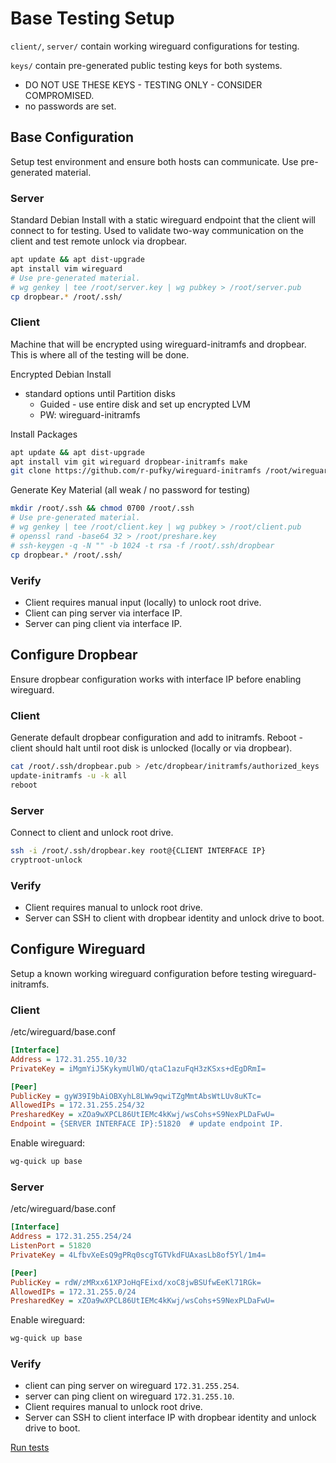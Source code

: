 # Base Testing Setup

`client/`, `server/` contain working wireguard configurations for testing.

`keys/` contain pre-generated public testing keys for both systems.
* DO NOT USE THESE KEYS - TESTING ONLY - CONSIDER COMPROMISED.
* no passwords are set.

## Base Configuration
Setup test environment and ensure both hosts can communicate. Use pre-generated
material.

### Server
Standard Debian Install with a static wireguard endpoint that the client will
connect to for testing. Used to validate two-way communication on the client
and test remote unlock via dropbear.

``` bash
apt update && apt dist-upgrade
apt install vim wireguard
# Use pre-generated material.
# wg genkey | tee /root/server.key | wg pubkey > /root/server.pub
cp dropbear.* /root/.ssh/
```

### Client
Machine that will be encrypted using wireguard-initramfs and dropbear. This is
where all of the testing will be done.

Encrypted Debian Install
* standard options until Partition disks
  * Guided - use entire disk and set up encrypted LVM
  * PW: wireguard-initramfs

Install Packages
``` bash
apt update && apt dist-upgrade
apt install vim git wireguard dropbear-initramfs make
git clone https://github.com/r-pufky/wireguard-initramfs /root/wireguard-initramfs
```

Generate Key Material (all weak / no password for testing)
``` bash
mkdir /root/.ssh && chmod 0700 /root/.ssh
# Use pre-generated material.
# wg genkey | tee /root/client.key | wg pubkey > /root/client.pub
# openssl rand -base64 32 > /root/preshare.key
# ssh-keygen -q -N "" -b 1024 -t rsa -f /root/.ssh/dropbear
cp dropbear.* /root/.ssh/
```

### Verify
* Client requires manual input (locally) to unlock root drive.
* Client can ping server via interface IP.
* Server can ping client via interface IP.

## Configure Dropbear
Ensure dropbear configuration works with interface IP before enabling
wireguard.

### Client
Generate default dropbear configuration and add to initramfs. Reboot - client
should halt until root disk is unlocked (locally or via dropbear).

``` bash
cat /root/.ssh/dropbear.pub > /etc/dropbear/initramfs/authorized_keys
update-initramfs -u -k all
reboot
```

### Server
Connect to client and unlock root drive.

``` bash
ssh -i /root/.ssh/dropbear.key root@{CLIENT INTERFACE IP}
cryptroot-unlock
```

### Verify
* Client requires manual to unlock root drive.
* Server can SSH to client with dropbear identity and unlock drive to boot.

## Configure Wireguard
Setup a known working wireguard configuration before testing
wireguard-initramfs.

### Client

/etc/wireguard/base.conf
``` ini
[Interface]
Address = 172.31.255.10/32
PrivateKey = iMgmYiJ5KykymUlWO/qtaC1azuFqH3zKSxs+dEgDRmI=

[Peer]
PublicKey = gyW39I9bAiOBXyhL8LWw9qwiTZgMmtAbsWtLUv8uKTc=
AllowedIPs = 172.31.255.254/32
PresharedKey = xZOa9wXPCL86UtIEMc4kKwj/wsCohs+S9NexPLDaFwU=
Endpoint = {SERVER INTERFACE IP}:51820  # update endpoint IP.
```

Enable wireguard:
``` bash
wg-quick up base
```

### Server

/etc/wireguard/base.conf
``` ini
[Interface]
Address = 172.31.255.254/24
ListenPort = 51820
PrivateKey = 4LfbvXeEsQ9gPRq0scgTGTVkdFUAxasLb8of5Yl/1m4=

[Peer]
PublicKey = rdW/zMRxx61XPJoHqFEixd/xoC8jwBSUfwEeKl71RGk=
AllowedIPs = 172.31.255.0/24
PresharedKey = xZOa9wXPCL86UtIEMc4kKwj/wsCohs+S9NexPLDaFwU=
```

Enable wireguard:
``` bash
wg-quick up base
```

### Verify
* client can ping server on wireguard `172.31.255.254`.
* server can ping client on wireguard `172.31.255.10`.
* Client requires manual to unlock root drive.
* Server can SSH to client interface IP with dropbear identity and unlock drive
  to boot.

[Run tests](TESTING.md)

